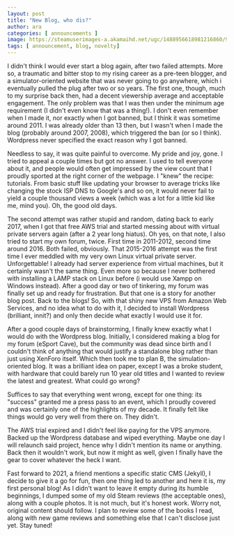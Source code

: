 ```yaml
---
layout: post
title: "New Blog, who dis?"
author: ara
categories: [ announcements ]
image: https://steamuserimages-a.akamaihd.net/ugc/1488956618981216860/97ACE366B31A1F8AF9CAA34F69FD4776EBB125FE/?imw=2048&imh=1152&ima=fit&impolicy=Letterbox&imcolor=%23000000&letterbox=true
tags: [ announcement, blog, novelty]
---
```

I didn't think I would ever start a blog again, after two failed attempts. More so, a traumatic and bitter stop to my rising career as a pre-teen blogger, and a simulator-oriented website that was never going to go anywhere, which i eventually pulled the plug after two or so years. The first one, though, much to my surprise back then, had a decent viewership average and acceptable engagement. The only problem was that I was then under the minimum age requirement (I didn't even know that was a thing!). I don't even remember when I made it, nor exactly when I got banned, but I think it was sometime around 2011. I was already older than 13 then, but I wasn't when I made the blog (probably around 2007, 2008), which triggered the ban (or so I think). Wordpress never specified the exact reason why I got banned.

Needless to say, it was quite painful to overcome. My pride and joy, gone. I tried to appeal a couple times but got no answer. I used to tell everyone about it, and people would often get impressed by the view count that I proudly sported at the right corner of the webpage. I "knew" the recipe: tutorials. From basic stuff like updating your browser to average tricks like changing the stock ISP DNS to Google's and so on, it would never fail to yield a couple thousand views a week (which was a lot for a little kid like me, mind you). Oh, the good old days.

The second attempt was rather stupid and random, dating back to early 2017, when I got that free AWS trial and started messing about with virtual private servers again (after a 2 year long hiatus). Oh yes, on that note, I also tried to start my own forum, twice. First time in 2011-2012, second time around 2016. Both failed, obviously. That 2015-2016 attempt was the first time I ever meddled with my very own Linux virtual private server. Unforgettable! I already had server experience from virtual machines, but it certainly wasn't the same thing. Even more so because I never bothered with installing a LAMP stack on Linux before (i would use Xampp on Windows instead). After a good day or two of tinkering, my forum was finally set up and ready for frustration. But that one is a story for another blog post. Back to the blogs! So, with that shiny new VPS from Amazon Web Services, and no idea what to do with it, I decided to install Wordpress (brilliant, innit?) and only then decide what exactly I would use it for.

After a good couple days of brainstorming, I finally knew exactly what I would do with the Wordpress blog. Initially, I considered making a blog for my forum (eSport Cave), but the community was dead since birth and I couldn't think of anything that would justify a standalone blog rather than just using XenForo itself. Which then took me to plan B, the simulation-oriented blog. It was a brilliant idea on paper, except I was a broke student, with hardware that could barely run 10 year old titles and I wanted to review the latest and greatest. What could go wrong?

Suffices to say that everything went wrong, except for one thing: its "success" granted me a press pass to an event, which I proudly covered and was certainly one of the highlights of my decade. It finally felt like things would go very well from there on. They didn't.

The AWS trial expired and I didn't feel like paying for the VPS anymore. Backed up the Wordpress database and wiped everything. Maybe one day I will relaunch said project, hence why I didn't mention its name or anything. Back then it wouldn't work, but now it might as well, given I finally have the gear to cover whatever the heck I want.

Fast forward to 2021, a friend mentions a specific static CMS (Jekyll), I decide to give it a go for fun, then one thing led to another and here it is, my first personal blog! As I didn't want to leave it empty during its humble beginnings, I dumped some of my old Steam reviews (the acceptable ones), along with a couple photos. It is not much, but it's honest work. Worry not, original content should follow. I plan to review some of the books I read, along with new game reviews and something else that I can't disclose just yet. Stay tuned!







